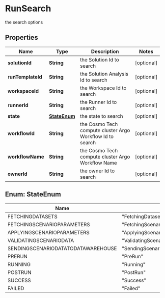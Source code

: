 

# RunSearch

the search options

## Properties

Name | Type | Description | Notes
------------ | ------------- | ------------- | -------------
**solutionId** | **String** | the Solution Id to search |  [optional]
**runTemplateId** | **String** | the Solution Analysis Id to search |  [optional]
**workspaceId** | **String** | the Workspace Id to search |  [optional]
**runnerId** | **String** | the Runner Id to search |  [optional]
**state** | [**StateEnum**](#StateEnum) | the state to search |  [optional]
**workflowId** | **String** | the Cosmo Tech compute cluster Argo Workflow Id to search |  [optional]
**workflowName** | **String** | the Cosmo Tech compute cluster Argo Workflow Name |  [optional]
**ownerId** | **String** | the owner Id to search |  [optional]



## Enum: StateEnum

Name | Value
---- | -----
FETCHINGDATASETS | &quot;FetchingDatasets&quot;
FETCHINGSCENARIOPARAMETERS | &quot;FetchingScenarioParameters&quot;
APPLYINGSCENARIOPARAMETERS | &quot;ApplyingScenarioParameters&quot;
VALIDATINGSCENARIODATA | &quot;ValidatingScenarioData&quot;
SENDINGSCENARIODATATODATAWAREHOUSE | &quot;SendingScenarioDataToDataWarehouse&quot;
PRERUN | &quot;PreRun&quot;
RUNNING | &quot;Running&quot;
POSTRUN | &quot;PostRun&quot;
SUCCESS | &quot;Success&quot;
FAILED | &quot;Failed&quot;



